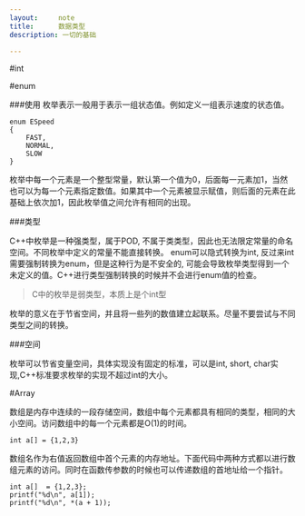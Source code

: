 ```yaml
---
layout:     note
title:      数据类型
description: 一切的基础

---
```



#int




#enum

###使用
枚举表示一般用于表示一组状态值。例如定义一组表示速度的状态值。

    enum ESpeed
    {
        FAST,
        NORMAL,
        SLOW
    }

枚举中每一个元素是一个整型常量，默认第一个值为0，后面每一元素加1，当然也可以为每一个元素指定数值。如果其中一个元素被显示赋值，则后面的元素在此基础上依次加1，因此枚举值之间允许有相同的出现。

###类型

C++中枚举是一种强类型，属于POD, 不属于类类型，因此也无法限定常量的命名空间。不同枚举中定义的常量不能直接转换。
enum可以隐式转换为int, 反过来int需要强制转换为enum，但是这种行为是不安全的, 可能会导致枚举类型得到一个未定义的值。C++进行类型强制转换的时候并不会进行enum值的检查。

> C中的枚举是弱类型，本质上是个int型

枚举的意义在于节省空间，并且将一些列的数值建立起联系。尽量不要尝试与不同类型之间的转换。

###空间

枚举可以节省变量空间，具体实现没有固定的标准，可以是int, short, char实现,C++标准要求枚举的实现不超过int的大小。







#Array

数组是内存中连续的一段存储空间，数组中每个元素都具有相同的类型，相同的大小空间。访问数组中的每一个元素都是O(1)的时间。

    int a[] = {1,2,3}

数组名作为右值返回数组中首个元素的内存地址。下面代码中两种方式都以进行数组元素的访问。同时在函数传参数的时候也可以传递数组的首地址给一个指针。

    int a[]  = {1,2,3};
    printf("%d\n", a[1]);
    printf("%d\n", *(a + 1));

